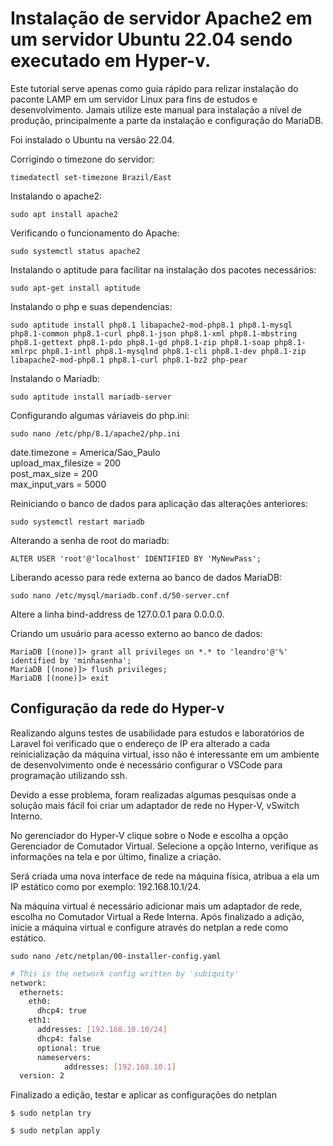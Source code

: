 # Instalação de servidor Apache2 em um servidor Ubuntu 22.04 sendo executado em Hyper-v.

Este tutorial serve apenas como guia rápido para relizar instalação do paconte LAMP em um servidor Linux para fins de estudos e desenvolvimento. Jamais utilize este
manual para instalação a nível de produção, principalmente a parte da instalação e configuração do MariaDB. 

Foi instalado o Ubuntu na versão 22.04.

Corrigindo o timezone do servidor:

`timedatectl set-timezone Brazil/East`

Instalando o apache2:

`sudo apt install apache2`

Verificando o funcionamento do Apache:

`sudo systemctl status apache2`

Instalando o aptitude para facilitar na instalação dos pacotes necessários:

`sudo apt-get install aptitude`

Instalando o php e suas dependencias:

`sudo aptitude install php8.1 libapache2-mod-php8.1 php8.1-mysql php8.1-common php8.1-curl php8.1-json php8.1-xml php8.1-mbstring php8.1-gettext php8.1-pdo php8.1-gd php8.1-zip php8.1-soap php8.1-xmlrpc php8.1-intl php8.1-mysqlnd php8.1-cli php8.1-dev php8.1-zip libapache2-mod-php8.1 php8.1-curl php8.1-bz2 php-pear`

Instalando o Mariadb:

`sudo aptitude install mariadb-server`

Configurando algumas váriaveis do php.ini:

`sudo nano /etc/php/8.1/apache2/php.ini`

date.timezone = America/Sao_Paulo  
upload_max_filesize = 200  
post_max_size = 200  
max_input_vars = 5000

Reiniciando o banco de dados para aplicação das alterações anteriores:

`sudo systemctl restart mariadb`

Alterando a senha de root do mariadb:

`ALTER USER 'root'@'localhost' IDENTIFIED BY 'MyNewPass';`

Liberando acesso para rede externa ao banco de dados MariaDB:

`sudo nano /etc/mysql/mariadb.conf.d/50-server.cnf`

Altere a linha bind-address de 127.0.0.1 para 0.0.0.0.

Criando um usuário para acesso externo ao banco de dados:

`MariaDB [(none)]> grant all privileges on *.* to 'leandro'@'%' identified by 'minhasenha';`  
`MariaDB [(none)]> flush privileges;`  
`MariaDB [(none)]> exit`

## Configuração da rede do Hyper-v

Realizando alguns testes de usabilidade para estudos e laboratórios de Laravel foi verificado que o endereço de IP era alterado a cada reinicialização 
da máquina virtual, isso não é interessante em um ambiente de desenvolvimento onde é necessário configurar o VSCode para programação utilizando ssh.

Devido a esse problema, foram realizadas algumas pesquisas onde a solução mais fácil foi criar um adaptador de rede no Hyper-V, vSwitch Interno.

No gerenciador do Hyper-V clique sobre o Node e escolha a opção Gerenciador de Comutador Virtual. Selecione a opção Interno, verifique as informações na tela e por 
último, finalize a criação.

Será criada uma nova interface de rede na máquina física, atribua a ela um IP estático como por exemplo: 192.168.10.1/24.

Na máquina virtual é necessário adicionar mais um adaptador de rede, escolha no Comutador Virtual a Rede Interna. Após finalizado a adição, inicie a máquina virtual
e configure através do netplan a rede como estático.

`sudo nano /etc/netplan/00-installer-config.yaml`

```bash
# This is the network config written by 'subiquity'
network:
  ethernets:
    eth0:
      dhcp4: true
    eth1:
      addresses: [192.168.10.10/24]
      dhcp4: false
      optional: true
      nameservers:
            addresses: [192.168.10.1]
  version: 2
```
Finalizado a edição, testar e aplicar as configurações do netplan

`$ sudo netplan try`

`$ sudo netplan apply`